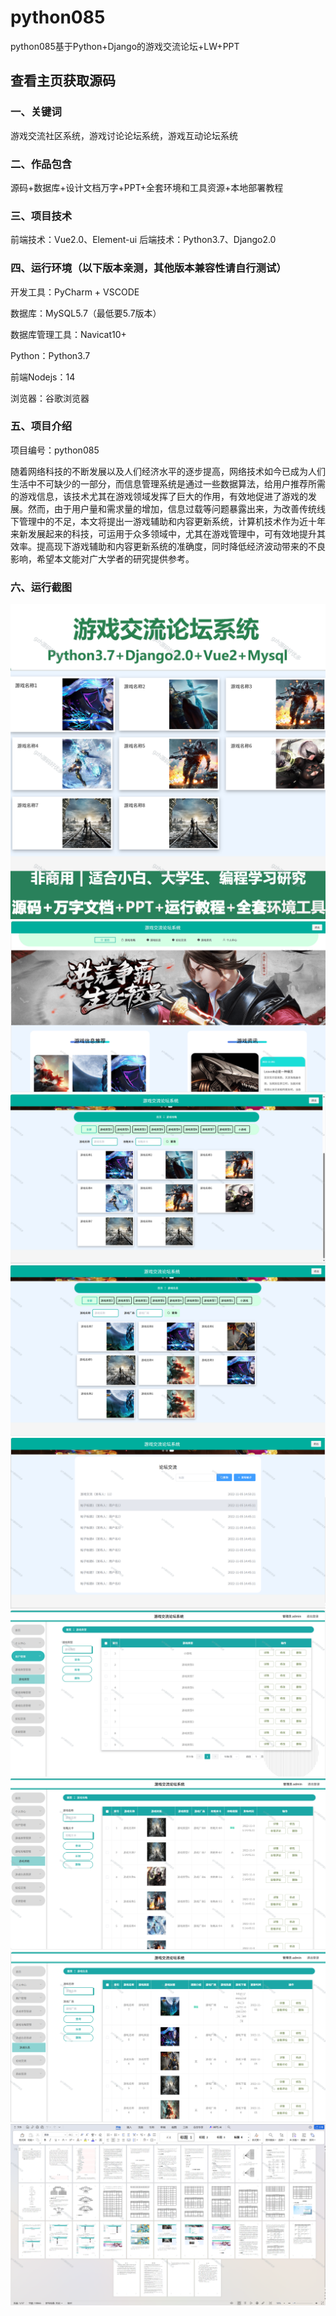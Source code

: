 # python085
python085基于Python+Django的游戏交流论坛+LW+PPT
 
## 查看主页获取源码

### 一、关键词
游戏交流社区系统，游戏讨论论坛系统，游戏互动论坛系统

### 二、作品包含
源码+数据库+设计文档万字+PPT+全套环境和工具资源+本地部署教程

### 三、项目技术
前端技术：Vue2.0、Element-ui
后端技术：Python3.7、Django2.0

### 四、运行环境（以下版本亲测，其他版本兼容性请自行测试）
开发工具：PyCharm + VSCODE

数据库：MySQL5.7（最低要5.7版本）

数据库管理工具：Navicat10+

Python：Python3.7

前端Nodejs：14

浏览器：谷歌浏览器

### 五、项目介绍
项目编号：python085

随着网络科技的不断发展以及人们经济水平的逐步提高，网络技术如今已成为人们生活中不可缺少的一部分，而信息管理系统是通过一些数据算法，给用户推荐所需的游戏信息，该技术尤其在游戏领域发挥了巨大的作用，有效地促进了游戏的发展。然而，由于用户量和需求量的增加，信息过载等问题暴露出来，为改善传统线下管理中的不足，本文将提出一游戏辅助和内容更新系统，计算机技术作为近十年来新发展起来的科技，可运用于众多领域中，尤其在游戏管理中，可有效地提升其效率。提高现下游戏辅助和内容更新系统的准确度，同时降低经济波动带来的不良影响，希望本文能对广大学者的研究提供参考。

### 六、运行截图

![cover.png](./cover.png)
![1.png](./1.png)
![2.png](./2.png)
![3.png](./3.png)
![4.png](./4.png)
![5.png](./5.png)
![6.png](./6.png)
![7.png](./7.png)
![8.png](./8.png)
